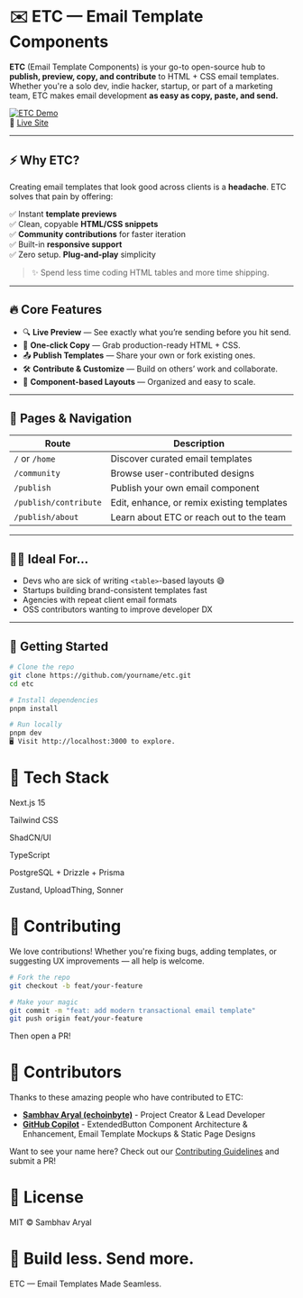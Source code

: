 # ✉️ ETC — Email Template Components

**ETC** (Email Template Components) is your go-to open-source hub to **publish, preview, copy, and contribute** to
HTML + CSS email templates. Whether you're a solo dev, indie hacker, startup, or part of a marketing team, ETC makes
email development **as easy as copy, paste, and send.**

[![ETC Demo](https://etc.vercel.app/brand/etc.svg)](https://etc.vercel.app)  
🔗 [Live Site](https://etc.vercel.app)

---

## ⚡ Why ETC?

Creating email templates that look good across clients is a **headache**. ETC solves that pain by offering:

✅ Instant **template previews**  
✅ Clean, copyable **HTML/CSS snippets**  
✅ **Community contributions** for faster iteration  
✅ Built-in **responsive support**  
✅ Zero setup. **Plug-and-play** simplicity

> ✨ Spend less time coding HTML tables and more time shipping.

---

## 🔥 Core Features

- 🔍 **Live Preview** — See exactly what you’re sending before you hit send.
- 💾 **One-click Copy** — Grab production-ready HTML + CSS.
- 📤 **Publish Templates** — Share your own or fork existing ones.
- 🛠️ **Contribute & Customize** — Build on others’ work and collaborate.
- 🧩 **Component-based Layouts** — Organized and easy to scale.

---

## 🧭 Pages & Navigation

| Route                | Description                                |
|----------------------|--------------------------------------------|
| `/` or `/home`       | Discover curated email templates           |
| `/community`         | Browse user-contributed designs            |
| `/publish`           | Publish your own email component           |
| `/publish/contribute`| Edit, enhance, or remix existing templates |
| `/publish/about`     | Learn about ETC or reach out to the team   |

---

## 🧑‍💻 Ideal For...

- Devs who are sick of writing `<table>`-based layouts 😅
- Startups building brand-consistent templates fast
- Agencies with repeat client email formats
- OSS contributors wanting to improve developer DX

---

## 🚀 Getting Started

```bash
# Clone the repo
git clone https://github.com/yourname/etc.git
cd etc

# Install dependencies
pnpm install

# Run locally
pnpm dev
🖥 Visit http://localhost:3000 to explore.
```

# 🧰 Tech Stack

Next.js 15

Tailwind CSS

ShadCN/UI

TypeScript

PostgreSQL + Drizzle + Prisma

Zustand, UploadThing, Sonner

# 🤝 Contributing

We love contributions!
Whether you're fixing bugs, adding templates, or suggesting UX improvements — all help is welcome.

```bash
# Fork the repo
git checkout -b feat/your-feature

# Make your magic
git commit -m "feat: add modern transactional email template"
git push origin feat/your-feature
```

Then open a PR!

# 👥 Contributors

Thanks to these amazing people who have contributed to ETC:

- **[Sambhav Aryal (echoinbyte)](https://github.com/echoinbyte)** - Project Creator & Lead Developer
- **[GitHub Copilot](https://github.com/features/copilot)** - ExtendedButton Component Architecture & Enhancement, Email Template Mockups & Static Page Designs

Want to see your name here? Check out our [Contributing Guidelines](#-contributing) and submit a PR!

# 📄 License

MIT © Sambhav Aryal

# 💌 Build less. Send more.

ETC — Email Templates Made Seamless.